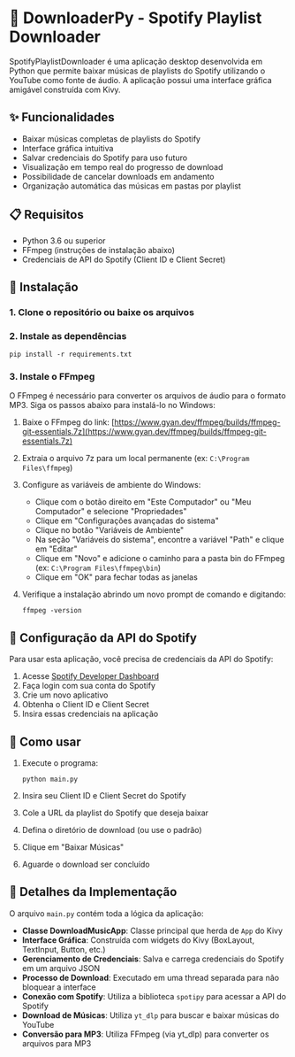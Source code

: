 # 🎵 DownloaderPy - Spotify Playlist Downloader

SpotifyPlaylistDownloader é uma aplicação desktop desenvolvida em Python que permite baixar músicas de playlists do Spotify utilizando o YouTube como fonte de áudio. A aplicação possui uma interface gráfica amigável construída com Kivy.

## ✨ Funcionalidades

- Baixar músicas completas de playlists do Spotify
- Interface gráfica intuitiva
- Salvar credenciais do Spotify para uso futuro
- Visualização em tempo real do progresso de download
- Possibilidade de cancelar downloads em andamento
- Organização automática das músicas em pastas por playlist

## 📋 Requisitos

- Python 3.6 ou superior
- FFmpeg (instruções de instalação abaixo)
- Credenciais de API do Spotify (Client ID e Client Secret)

## 🔧 Instalação

### 1. Clone o repositório ou baixe os arquivos

### 2. Instale as dependências

```
pip install -r requirements.txt
```

### 3. Instale o FFmpeg

O FFmpeg é necessário para converter os arquivos de áudio para o formato MP3. Siga os passos abaixo para instalá-lo no Windows:

1. Baixe o FFmpeg do link: [https://www.gyan.dev/ffmpeg/builds/ffmpeg-git-essentials.7z](https://www.gyan.dev/ffmpeg/builds/ffmpeg-git-essentials.7z)
2. Extraia o arquivo 7z para um local permanente (ex: `C:\Program Files\ffmpeg`)
3. Configure as variáveis de ambiente do Windows:
   - Clique com o botão direito em "Este Computador" ou "Meu Computador" e selecione "Propriedades"
   - Clique em "Configurações avançadas do sistema"
   - Clique no botão "Variáveis de Ambiente"
   - Na seção "Variáveis do sistema", encontre a variável "Path" e clique em "Editar"
   - Clique em "Novo" e adicione o caminho para a pasta bin do FFmpeg (ex: `C:\Program Files\ffmpeg\bin`)
   - Clique em "OK" para fechar todas as janelas

4. Verifique a instalação abrindo um novo prompt de comando e digitando:
   ```
   ffmpeg -version
   ```

## 🔑 Configuração da API do Spotify

Para usar esta aplicação, você precisa de credenciais da API do Spotify:

1. Acesse [Spotify Developer Dashboard](https://developer.spotify.com/dashboard/)
2. Faça login com sua conta do Spotify
3. Crie um novo aplicativo
4. Obtenha o Client ID e Client Secret
5. Insira essas credenciais na aplicação

## 🚀 Como usar

1. Execute o programa:
   ```
   python main.py
   ```

2. Insira seu Client ID e Client Secret do Spotify
3. Cole a URL da playlist do Spotify que deseja baixar
4. Defina o diretório de download (ou use o padrão)
5. Clique em "Baixar Músicas"
6. Aguarde o download ser concluído

## 📝 Detalhes da Implementação

O arquivo `main.py` contém toda a lógica da aplicação:

- **Classe DownloadMusicApp**: Classe principal que herda de `App` do Kivy
- **Interface Gráfica**: Construída com widgets do Kivy (BoxLayout, TextInput, Button, etc.)
- **Gerenciamento de Credenciais**: Salva e carrega credenciais do Spotify em um arquivo JSON
- **Processo de Download**: Executado em uma thread separada para não bloquear a interface
- **Conexão com Spotify**: Utiliza a biblioteca `spotipy` para acessar a API do Spotify
- **Download de Músicas**: Utiliza `yt_dlp` para buscar e baixar músicas do YouTube
- **Conversão para MP3**: Utiliza FFmpeg (via yt_dlp) para converter os arquivos para MP3
